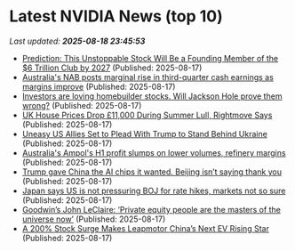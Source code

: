 # Latest NVIDIA News (top 10)
_Last updated: **2025-08-18 23:45:53**_

- [Prediction: This Unstoppable Stock Will Be a Founding Member of the $6 Trillion Club by 2027](https://biztoc.com/x/790efba14472d113) (Published: 2025-08-17)
- [Australia's NAB posts marginal rise in third-quarter cash earnings as margins improve](https://biztoc.com/x/4a33f09c2bf4866d) (Published: 2025-08-17)
- [Investors are loving homebuilder stocks. Will Jackson Hole prove them wrong?](https://biztoc.com/x/dd5d183cba35f537) (Published: 2025-08-17)
- [UK House Prices Drop £11,000 During Summer Lull, Rightmove Says](https://biztoc.com/x/f3b8df2f14cc291a) (Published: 2025-08-17)
- [Uneasy US Allies Set to Plead With Trump to Stand Behind Ukraine](https://biztoc.com/x/5be111096ea7b9ce) (Published: 2025-08-17)
- [Australia's Ampol's H1 profit slumps on lower volumes, refinery margins](https://biztoc.com/x/45147cfaff31c538) (Published: 2025-08-17)
- [Trump gave China the AI chips it wanted. Beijing isn’t saying thank you](https://biztoc.com/x/f3a8379ce4ed5c06) (Published: 2025-08-17)
- [Japan says US is not pressuring BOJ for rate hikes, markets not so sure](https://biztoc.com/x/7598113491d19b83) (Published: 2025-08-17)
- [Goodwin’s John LeClaire: ‘Private equity people are the masters of the universe now’](https://biztoc.com/x/5de978ba80a83ebb) (Published: 2025-08-17)
- [A 200% Stock Surge Makes Leapmotor China’s Next EV Rising Star](https://biztoc.com/x/b32361910cc65910) (Published: 2025-08-17)
